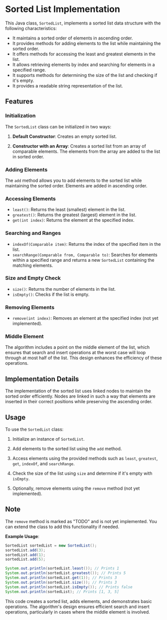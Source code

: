 # Sorted List Implementation

This Java class, `SortedList`, implements a sorted list data structure with the following characteristics:

- It maintains a sorted order of elements in ascending order.
- It provides methods for adding elements to the list while maintaining the sorted order.
- It offers methods for accessing the least and greatest elements in the list.
- It allows retrieving elements by index and searching for elements in a specified range.
- It supports methods for determining the size of the list and checking if it's empty.
- It provides a readable string representation of the list.

## Features

### Initialization

The `SortedList` class can be initialized in two ways:

1. **Default Constructor**: Creates an empty sorted list.

2. **Constructor with an Array**: Creates a sorted list from an array of comparable elements. The elements from the array are added to the list in sorted order.

### Adding Elements

The `add` method allows you to add elements to the sorted list while maintaining the sorted order. Elements are added in ascending order.

### Accessing Elements

- `least()`: Returns the least (smallest) element in the list.
- `greatest()`: Returns the greatest (largest) element in the list.
- `get(int index)`: Returns the element at the specified index.

### Searching and Ranges

- `indexOf(Comparable item)`: Returns the index of the specified item in the list.
- `searchRange(Comparable from, Comparable to)`: Searches for elements within a specified range and returns a new `SortedList` containing the matching elements.

### Size and Empty Check

- `size()`: Returns the number of elements in the list.
- `isEmpty()`: Checks if the list is empty.

### Removing Elements

- `remove(int index)`: Removes an element at the specified index (not yet implemented).

### Middle Element

The algorithm includes a point on the middle element of the list, which ensures that search and insert operations at the worst case will loop through at most half of the list. This design enhances the efficiency of these operations.

## Implementation Details

The implementation of the sorted list uses linked nodes to maintain the sorted order efficiently. Nodes are linked in such a way that elements are inserted in their correct positions while preserving the ascending order.

## Usage

To use the `SortedList` class:

1. Initialize an instance of `SortedList`.

2. Add elements to the sorted list using the `add` method.

3. Access elements using the provided methods such as `least`, `greatest`, `get`, `indexOf`, and `searchRange`.

4. Check the size of the list using `size` and determine if it's empty with `isEmpty`.

5. Optionally, remove elements using the `remove` method (not yet implemented).

## Note

The `remove` method is marked as "TODO" and is not yet implemented. You can extend the class to add this functionality if needed.

**Example Usage**:

```java
SortedList sortedList = new SortedList();
sortedList.add(3);
sortedList.add(1);
sortedList.add(5);

System.out.println(sortedList.least()); // Prints 1
System.out.println(sortedList.greatest()); // Prints 5
System.out.println(sortedList.get(1)); // Prints 3
System.out.println(sortedList.size()); // Prints 3
System.out.println(sortedList.isEmpty()); // Prints false
System.out.println(sortedList); // Prints [1, 3, 5]
```

This code creates a sorted list, adds elements, and demonstrates basic operations. The algorithm's design ensures efficient search and insert operations, particularly in cases where the middle element is involved.

